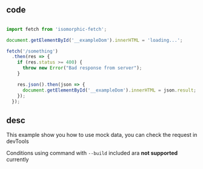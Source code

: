 ## code
```js

import fetch from 'isomorphic-fetch';

document.getElementById('__exampleDom').innerHTML = 'loading...';

fetch('/something')
  .then(res => {
    if (res.status >= 400) {
      throw new Error("Bad response from server");
    }

    res.json().then(json => {
      document.getElementById('__exampleDom').innerHTML = json.result;
    });
  });

```

## desc

This example show you how to use mock data, you can check the request in devTools

Conditions using command with `--build` included ara **not supported** currently
